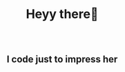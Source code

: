 <h1><p align=center>Heyy there👋</p></h1>
<br>
<h2><p align=center>I code just to impress her</p></h2>
<br>
